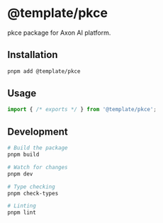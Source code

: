 # @template/pkce

pkce package for Axon AI platform.

## Installation

```bash
pnpm add @template/pkce
```

## Usage

```typescript
import { /* exports */ } from '@template/pkce';
```

## Development

```bash
# Build the package
pnpm build

# Watch for changes
pnpm dev

# Type checking
pnpm check-types

# Linting
pnpm lint
```
